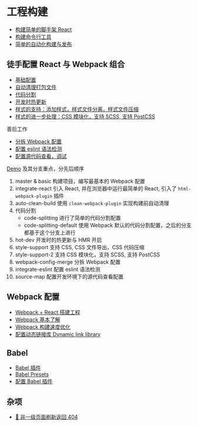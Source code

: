 # 工程构建

- [构建简单的脚手架 React](./webpack-react/create-boilerplate.md)
- [构建命令行工具](./webpack-react/build-command-line-tool.md)
- [简单的自动化构建与发布](./webpack-react/simple-auto-build-publish.md)

## 徒手配置 React 与 Webpack 组合

- [基础配置](./webpack-react/webpack-with-react.md)
- [自动清理打包文件](./webpack-react/webpack-auto-clean-build.md)
- [代码分割](./webpack-react/webpack-code-splitting.md)
- [开发时热更新](./webpack-react/webpack-hot-dev.md)
- [样式的支持：添加样式，样式文件分离，样式文件压缩](./webpack-react/webpack-style-support.md)
- [样式的进一步处理：CSS 模块化，支持 SCSS, 支持 PostCSS](./webpack-react/webpack-style-support-advance.md)

善后工作

- [分拆 Webpack 配置](./webpack-react/webpack-config-merge.md)
- [配置 eslint 语法检测](./webpack-react/integrate-with-eslint.md)
- [配置源代码查看，调试](./webpack-react/integrate-source-map.md)

[Demo](https://github.com/pennyworthit/react-webpack-from-0) 及其分支重点，分先后顺序

1. master & basic 构建项目，编写最基本的 Webpack 配置
2. integrate-react 引入 React, 并在浏览器中运行最简单的 React, 引入了 `html-webpack-plugin` 插件
3. auto-clean-build 使用 `clean-webpack-plugin` 实现构建前自动清理
4. 代码分割
    - code-splitting 进行了简单的代码分割配置
    - code-splitting-default 使用 Webpack 默认的代码分割配置，之后的分支都基于这个分支上进行
5. hot-dev 开发时的热更新与 HMR 开启
6. style-support 支持 CSS, CSS 文件导出，CSS 代码压缩 
7. style-support-2 支持 CSS 模块化，支持 SCSS, 支持 PostCSS
8. webpack-config-merge 分拆 Webpack 配置
9. integrate-eslint 配置 eslint 语法检测
10. source-map 配置开发环境下的源代码查看配置


## Webpack 配置

- [Webpack + React 搭建工程](./webpack-react/webpack-react-project.md)
- [Webpack 基本了解](./webpack-react/webpack-basic.md)
- [Webpack 构建速度优化](./webpack-react/webpack-build-optimize.md)
- [配置动态链接库 Dynamic link library](./dll/dll-basic.md)

## Babel

- [Babel 插件](./babel-tips/babel-plugin.md)
- [Babel Presets](./babel-tips/babel-presets.md)
- [配置 Babel 插件](./babel-tips/configure-babel-plugin.md)

## 杂项

- [🔧 非一级页面刷新返回 404](./webpack-react/refresh-get-404.md)

